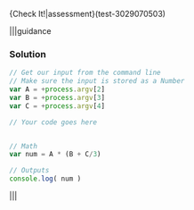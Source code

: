 {Check It!|assessment}(test-3029070503)

|||guidance
### Solution
```javascript
// Get our input from the command line
// Make sure the input is stored as a Number
var A = +process.argv[2]
var B = +process.argv[3]
var C = +process.argv[4]

// Your code goes here


// Math
var num = A * (B + C/3)

// Outputs
console.log( num )
```
|||
